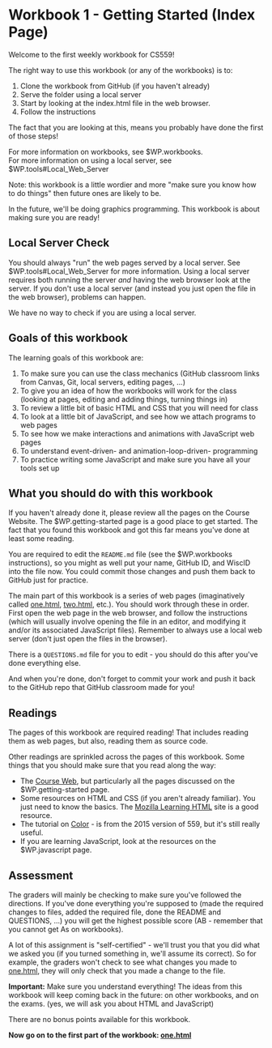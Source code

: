 # Workbook 1 - Getting Started (Index Page)

Welcome to the first weekly workbook for CS559!

The right way to use this workbook (or any of the workbooks) is to: 

1. Clone the workbook from GitHub (if you haven't already)
2. Serve the folder using a local server
3. Start by looking at the index.html file in the web browser.
4. Follow the instructions 

The fact that you are looking at this, means you probably have done the first of those steps!

For more information on workbooks, see $WP.workbooks.  
For more information on using a local server, see $WP.tools#Local_Web_Server

Note: this workbook is a little wordier and more "make sure you know how to do things"
then future ones are likely to be. 

In the future, we'll be doing graphics programming.
This workbook is about making sure you are ready!

## Local Server Check

You should always "run" the web pages served by a local server. 
See $WP.tools#Local_Web_Server for more information. 
Using a local server requires both running the server *and* having the web browser look at the server. If you don't use a local server (and instead you just open the file in the web browser), problems can happen. 

We have no way to check if you are using a local server.

## Goals of this workbook

The learning goals of this workbook are:

1. To make sure you can use the class mechanics (GitHub classroom links from Canvas, Git, local servers, editing pages, ...)
2. To give you an idea of how the workbooks will work for the class (looking at pages, editing and adding things, turning things in)
3. To review a little bit of basic HTML and CSS that you will need for class
4. To look at a little bit of JavaScript, and see how we attach programs to web pages
5. To see how we make interactions and animations with JavaScript web pages
6. To understand event-driven- and animation-loop-driven- programming
7. To practice writing some JavaScript and make sure you have all your tools set up

## What you should do with this workbook

If you haven't already done it, please review all the pages on the Course Website. The $WP.getting-started page is a good place to get started. The fact that you found this workbook and got this far means you've done at least some reading.

You are required to edit the `README.md` file (see the $WP.workbooks instructions), so you might as well put your name, GitHub ID, and WiscID into the file now. You could commit those changes and push them back to GitHub just for practice.

The main part of this workbook is a series of web pages (imaginatively called [one.html](one.html), [two.html](two.html), etc.). You should work through these in order. First open the web page in the web browser, and follow the instructions (which will usually involve opening the file in an editor, and modifying it and/or its associated JavaScript files). Remember to always use a local web server (don't just open the files in the browser).

There is a `QUESTIONS.md` file for you to edit - you should do this after you've done everything else.

And when you're done, don't forget to commit your work and push it back to the GitHub repo that GitHub classroom made for you!

## Readings 

The pages of this workbook are required reading! That includes reading them as web pages, but also, reading them as source code. 

Other readings are sprinkled across the pages of this workbook. Some things that you should make sure that you read along the way:

- The [Course Web](http://graphics.cs.wisc.edu/WP/cs559-sp2019/), but particularly all the pages discussed on the $WP.getting-started page.
- Some resources on HTML and CSS (if you aren't already familiar). You just need to know the basics. The [Mozilla Learning HTML](https://developer.mozilla.org/en-US/docs/Learn/HTML) site is a good resource.
- The tutorial on [Color](http://graphics.cs.wisc.edu/WP/tutorials/color-initial-answers-to-a-practical-question/) - is from the 2015 version of 559, but it's still really useful.
- If you are learning JavaScript, look at the resources on the $WP.javascript page.

## Assessment

The graders will mainly be checking to make sure you've followed the directions. If you've done everything you're supposed to (made the required changes to files, added the required file, done the README and QUESTIONS, ...) you will get the highest possible score (AB - remember that you cannot get As on workbooks).

A lot of this assignment is "self-certified" - we'll trust you that you did what we asked you (if you turned something in, we'll assume its correct). So for example, the graders won't check to see what changes you made to [one.html](one.html), they will only check that you made a change to the file.

**Important:** Make sure you understand everything! The ideas from this workbook will keep coming back in the future: on other workbooks, and on the exams. (yes, we will ask you about HTML and JavaScript)

There are no bonus points available for this workbook.

**Now go on to the first part of the workbook: [one.html](one.html)**

